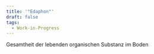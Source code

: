 ```yaml
---
title: '"Edaphon"'
draft: false
tags:
  - Work-in-Progress
---
```

Gesamtheit der lebenden organischen Substanz im Boden
